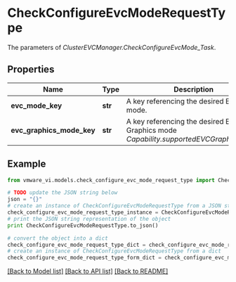 # CheckConfigureEvcModeRequestType

The parameters of *ClusterEVCManager.CheckConfigureEvcMode_Task*. 

## Properties
Name | Type | Description | Notes
------------ | ------------- | ------------- | -------------
**evc_mode_key** | **str** | A key referencing the desired EVC mode.  | 
**evc_graphics_mode_key** | **str** | A key referencing the desired EVC Graphics mode *Capability.supportedEVCGraphicsMode*.  | [optional] 

## Example

```python
from vmware_vi.models.check_configure_evc_mode_request_type import CheckConfigureEvcModeRequestType

# TODO update the JSON string below
json = "{}"
# create an instance of CheckConfigureEvcModeRequestType from a JSON string
check_configure_evc_mode_request_type_instance = CheckConfigureEvcModeRequestType.from_json(json)
# print the JSON string representation of the object
print CheckConfigureEvcModeRequestType.to_json()

# convert the object into a dict
check_configure_evc_mode_request_type_dict = check_configure_evc_mode_request_type_instance.to_dict()
# create an instance of CheckConfigureEvcModeRequestType from a dict
check_configure_evc_mode_request_type_form_dict = check_configure_evc_mode_request_type.from_dict(check_configure_evc_mode_request_type_dict)
```
[[Back to Model list]](../README.md#documentation-for-models) [[Back to API list]](../README.md#documentation-for-api-endpoints) [[Back to README]](../README.md)


